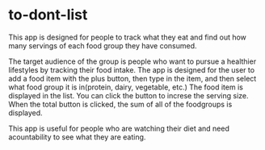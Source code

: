 # to-dont-list
This app is designed for people to track what they eat and find out how many servings of
each food group they have consumed. 

The target audience of the group is people who want to pursue a healthier lifestyles by tracking their food intake. The app is designed for the user to add a food item with the plus button, then type in the item, and then select what food group it is in(protein, dairy, vegetable, etc.) The food item is displayed in the list. You can click the button to increse the serving size. When the total button is clicked, the sum of all of the foodgroups is displayed.

This app is useful for people who are watching their diet and need acountability to see what they are eating. 
